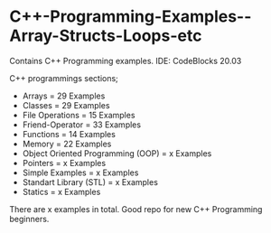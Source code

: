 # C++-Programming-Examples--Array-Structs-Loops-etc
Contains C++ Programming examples. IDE: CodeBlocks 20.03 

C++ programmings sections;
- Arrays = 29 Examples
- Classes = 29 Examples
- File Operations = 15 Examples
- Friend-Operator = 33 Examples
- Functions = 14 Examples
- Memory = 22 Examples
- Object Oriented Programming (OOP) = x Examples
- Pointers = x Examples
- Simple Examples = x Examples
- Standart Library (STL) = x Examples
- Statics = x Examples

There are x examples in total. Good repo for new C++ Programming beginners.